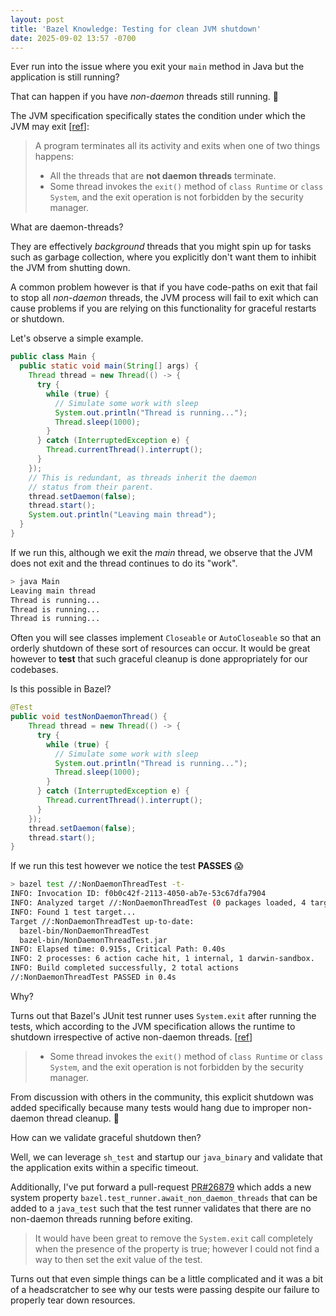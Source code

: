 ```yaml
---
layout: post
title: 'Bazel Knowledge: Testing for clean JVM shutdown'
date: 2025-09-02 13:57 -0700
---
```


Ever run into the issue where you exit your `main` method in Java but the application is still running?

That can happen if you have _non-daemon_ threads still running. 🤔

The JVM specification specifically states the condition under which the JVM may exit [[ref](https://docs.oracle.com/javase/specs/jls/se8/html/jls-12.html#jls-12.8)]:

> A program terminates all its activity and exits when one of two things happens:
> * All the threads that are **not daemon threads** terminate.
> * Some thread invokes the `exit()` method of `class Runtime` or `class System`, and the exit operation is not forbidden by the security manager.

What are daemon-threads?

They are effectively _background_ threads that you might spin up for tasks such as garbage collection, where you explicitly don't want them to inhibit the JVM from shutting down.

A common problem however is that if you have code-paths on exit that fail to stop all _non-daemon_ threads, the JVM process will fail to exit which can cause problems if you are relying on this functionality for graceful restarts or shutdown.

Let's observe a simple example.

```java
public class Main {
  public static void main(String[] args) {
    Thread thread = new Thread(() -> {
      try {
        while (true) {
          // Simulate some work with sleep
          System.out.println("Thread is running...");
          Thread.sleep(1000);
        }
      } catch (InterruptedException e) {
        Thread.currentThread().interrupt();
      }
    });
    // This is redundant, as threads inherit the daemon
    // status from their parent.
    thread.setDaemon(false);
    thread.start();
    System.out.println("Leaving main thread");
  }
}
```

If we run this, although we exit the _main_ thread, we observe that the JVM does not exit and the thread continues to do its "work".

```bash
> java Main
Leaving main thread
Thread is running...
Thread is running...
Thread is running...
```

Often you will see classes implement `Closeable` or `AutoCloseable` so that an orderly shutdown of these sort of resources can occur.
It would be great however to **test** that such graceful cleanup is done appropriately for our codebases.

Is this possible in Bazel?

```java
@Test
public void testNonDaemonThread() {
    Thread thread = new Thread(() -> {
      try {
        while (true) {
          // Simulate some work with sleep
          System.out.println("Thread is running...");
          Thread.sleep(1000);
        }
      } catch (InterruptedException e) {
        Thread.currentThread().interrupt();
      }
    });
    thread.setDaemon(false);
    thread.start();
}
```

If we run this test however we notice the test **PASSES** 😱

```bash
> bazel test //:NonDaemonThreadTest -t-
INFO: Invocation ID: f0b0c42f-2113-4050-ab7e-53c67dfa7904
INFO: Analyzed target //:NonDaemonThreadTest (0 packages loaded, 4 targets configured).
INFO: Found 1 test target...
Target //:NonDaemonThreadTest up-to-date:
  bazel-bin/NonDaemonThreadTest
  bazel-bin/NonDaemonThreadTest.jar
INFO: Elapsed time: 0.915s, Critical Path: 0.40s
INFO: 2 processes: 6 action cache hit, 1 internal, 1 darwin-sandbox.
INFO: Build completed successfully, 2 total actions
//:NonDaemonThreadTest PASSED in 0.4s
```

Why?

Turns out that Bazel's JUnit test runner uses `System.exit` after running the tests, which according to the JVM specification allows the runtime to shutdown irrespective of active non-daemon threads. [[ref](https://github.com/bazelbuild/bazel/blob/82625ab63120ec6ceeabe3485db1d426f83c396d/src/java_tools/junitrunner/java/com/google/testing/junit/runner/BazelTestRunner.java#L104C4-L104C27)]

> * Some thread invokes the `exit()` method of `class Runtime` or `class System`, and the exit operation is not forbidden by the security manager.

From discussion with others in the community, this explicit shutdown was added specifically because many tests would hang due to improper non-daemon thread cleanup. 🤦

How can we validate graceful shutdown then?

Well, we can leverage `sh_test` and startup our `java_binary` and validate that the application exits within a specific timeout.

Additionally, I've put forward a pull-request [PR#26879](https://github.com/bazelbuild/bazel/pull/26879) which adds a new system property `bazel.test_runner.await_non_daemon_threads` that can be added to a `java_test` such that the test runner validates that there are no non-daemon threads running before exiting.

> It would have been great to remove the `System.exit` call completely when the presence of the property is true; however I could not find a way to then set the exit value of the test.

Turns out that even simple things can be a little complicated and it was a bit of a headscratcher to see why our tests were passing despite our failure to properly tear down resources.